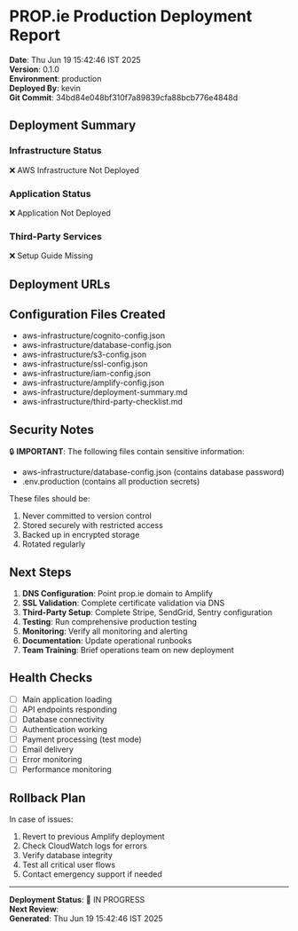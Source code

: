 # PROP.ie Production Deployment Report

**Date**: Thu Jun 19 15:42:46 IST 2025  
**Version**: 0.1.0  
**Environment**: production  
**Deployed By**: kevin  
**Git Commit**: 34bd84e048bf310f7a89839cfa88bcb776e4848d  

## Deployment Summary

### Infrastructure Status
❌ AWS Infrastructure Not Deployed

### Application Status
❌ Application Not Deployed

### Third-Party Services
❌ Setup Guide Missing

## Deployment URLs



## Configuration Files Created

- aws-infrastructure/cognito-config.json
- aws-infrastructure/database-config.json
- aws-infrastructure/s3-config.json
- aws-infrastructure/ssl-config.json
- aws-infrastructure/iam-config.json
- aws-infrastructure/amplify-config.json
- aws-infrastructure/deployment-summary.md
- aws-infrastructure/third-party-checklist.md

## Security Notes

🔒 **IMPORTANT**: The following files contain sensitive information:
- aws-infrastructure/database-config.json (contains database password)
- .env.production (contains all production secrets)

These files should be:
1. Never committed to version control
2. Stored securely with restricted access
3. Backed up in encrypted storage
4. Rotated regularly

## Next Steps

1. **DNS Configuration**: Point prop.ie domain to Amplify
2. **SSL Validation**: Complete certificate validation via DNS
3. **Third-Party Setup**: Complete Stripe, SendGrid, Sentry configuration
4. **Testing**: Run comprehensive production testing
5. **Monitoring**: Verify all monitoring and alerting
6. **Documentation**: Update operational runbooks
7. **Team Training**: Brief operations team on new deployment

## Health Checks

- [ ] Main application loading
- [ ] API endpoints responding
- [ ] Database connectivity
- [ ] Authentication working
- [ ] Payment processing (test mode)
- [ ] Email delivery
- [ ] Error monitoring
- [ ] Performance monitoring

## Rollback Plan

In case of issues:
1. Revert to previous Amplify deployment
2. Check CloudWatch logs for errors
3. Verify database integrity
4. Test all critical user flows
5. Contact emergency support if needed

---

**Deployment Status**: 🔄 IN PROGRESS  
**Next Review**:   
**Generated**: Thu Jun 19 15:42:46 IST 2025
